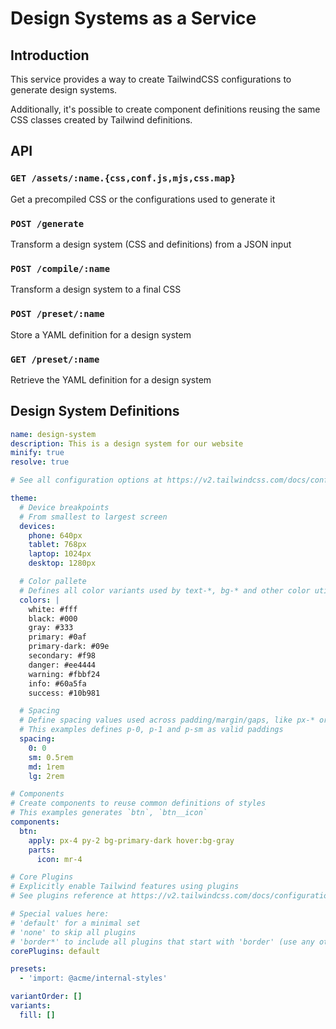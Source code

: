 # Design Systems as a Service

## Introduction

This service provides a way to create TailwindCSS configurations to generate design systems.

Additionally, it's possible to create component definitions reusing the same CSS classes created by Tailwind definitions.

## API

### `GET /assets/:name.{css,conf.js,mjs,css.map}`

Get a precompiled CSS or the configurations used to generate it

### `POST /generate`

Transform a design system (CSS and definitions) from a JSON input

### `POST /compile/:name`

Transform a design system to a final CSS

### `POST /preset/:name`

Store a YAML definition for a design system

### `GET /preset/:name`

Retrieve the YAML definition for a design system

## Design System Definitions

```yaml
name: design-system
description: This is a design system for our website
minify: true
resolve: true

# See all configuration options at https://v2.tailwindcss.com/docs/configuration

theme:
  # Device breakpoints
  # From smallest to largest screen
  devices:
    phone: 640px
    tablet: 768px
    laptop: 1024px
    desktop: 1280px

  # Color pallete
  # Defines all color variants used by text-*, bg-* and other color utilities
  colors: |
    white: #fff
    black: #000
    gray: #333
    primary: #0af
    primary-dark: #09e
    secondary: #f98
    danger: #ee4444
    warning: #fbbf24
    info: #60a5fa
    success: #10b981

  # Spacing
  # Define spacing values used across padding/margin/gaps, like px-* or mt-*
  # This examples defines p-0, p-1 and p-sm as valid paddings
  spacing:
    0: 0
    sm: 0.5rem
    md: 1rem
    lg: 2rem

# Components
# Create components to reuse common definitions of styles
# This examples generates `btn`, `btn__icon`
components:
  btn:
    apply: px-4 py-2 bg-primary-dark hover:bg-gray
    parts:
      icon: mr-4

# Core Plugins
# Explicitly enable Tailwind features using plugins
# See plugins reference at https://v2.tailwindcss.com/docs/configuration#core-plugins

# Special values here:
# 'default' for a minimal set
# 'none' to skip all plugins
# 'border*' to include all plugins that start with 'border' (use any other plugin name)
corePlugins: default

presets:
  - 'import: @acme/internal-styles'

variantOrder: []
variants:
  fill: []

```
